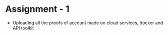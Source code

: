 # Assignment - 1

*  Uploading all the proofs of account made on cloud services, docker and API toolkit
